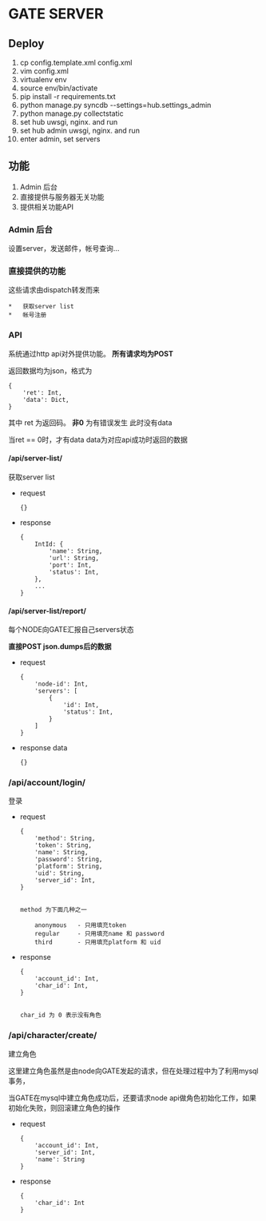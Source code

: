 # GATE SERVER

## Deploy

1.  cp config.template.xml config.xml
2.  vim config.xml
3.  virtualenv env
4.  source env/bin/activate
5.  pip install -r requirements.txt
6.  python manage.py syncdb --settings=hub.settings_admin
7.  python manage.py collectstatic
7.  set hub uwsgi, nginx. and run
8.  set hub admin uwsgi, nginx. and run
9.  enter admin, set servers


## 功能

1.  Admin 后台
2.  直接提供与服务器无关功能
3.  提供相关功能API


### Admin 后台

设置server，发送邮件，帐号查询...


### 直接提供的功能

这些请求由dispatch转发而来

    *   获取server list
    *   帐号注册


### API

系统通过http api对外提供功能。 **所有请求均为POST**


返回数据均为json，格式为

    {
        'ret': Int,
        'data': Dict,
    }


其中 ret 为返回码。 **非0** 为有错误发生
此时没有data

当ret == 0时，才有data
data为对应api成功时返回的数据


#### /api/server-list/

获取server list

*   request

        {}

*   response

        {
            IntId: {
                'name': String,
                'url': String,
                'port': Int,
                'status': Int,
            },
            ...
        }


#### /api/server-list/report/

每个NODE向GATE汇报自己servers状态

**直接POST json.dumps后的数据**

*   request

        {
            'node-id': Int,
            'servers': [
                {
                    'id': Int,
                    'status': Int,
                }
            ]
        }

*   response data

        {}


### /api/account/login/

登录

*   request

        {
            'method': String,
            'token': String,
            'name': String,
            'password': String,
            'platform': String,
            'uid': String,
            'server_id': Int,
        }


        method 为下面几种之一

            anonymous   - 只用填充token
            regular     - 只用填充name 和 password
            third       - 只用填充platform 和 uid


*   response

        {
            'account_id': Int,
            'char_id': Int,
        }


        char_id 为 0 表示没有角色

### /api/character/create/

建立角色

这里建立角色虽然是由node向GATE发起的请求，但在处理过程中为了利用mysql事务，

当GATE在mysql中建立角色成功后，还要请求node api做角色初始化工作，如果初始化失败，则回滚建立角色的操作

*   request

        {
            'account_id': Int,
            'server_id': Int,
            'name': String
        }

*   response

        {
            'char_id': Int
        }

